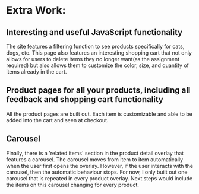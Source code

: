 # Extra Work:

##  Interesting and useful JavaScript functionality
The site features a filtering function to see products specifically for cats, dogs, etc. 
This page also features an interesting shopping cart that not only allows for users to delete items they no longer want(as the assignment required) but also allows them to customize the color, size, and quantity of items already in the cart. 

## Product pages for all your products, including all feedback and shopping cart functionality
All the product pages are built out. Each item is customizable and able to be added into the cart and seen at checkout. 

## Carousel
Finally, there is a 'related items' section in the product detail overlay that features a carousel. The carousel moves from item to item automatically when the user first opens the overlay. However, if the user interacts with the carousel, then the automatic behaviour stops. For now, I only built out one carousel that is repeated in every product overlay. Next steps would include the items on this carousel changing for every product. 